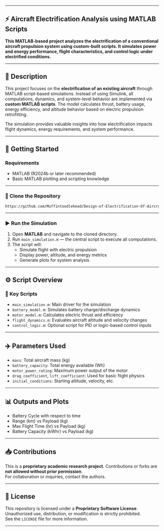 
---

## ⚡ Aircraft Electrification Analysis using MATLAB Scripts  
**This MATLAB-based project analyzes the electrification of a conventional aircraft propulsion system using custom-built scripts. It simulates power and energy performance, flight characteristics, and control logic under electrified conditions.**

---

## 📄 Description

This project focuses on the **electrification of an existing aircraft** through MATLAB script-based simulations. Instead of using Simulink, all computations, dynamics, and system-level behavior are implemented via **custom MATLAB scripts**. The model calculates thrust, battery usage, energy efficiency, and altitude behavior based on electric propulsion retrofitting. 

The simulation provides valuable insights into how electrification impacts flight dynamics, energy requirements, and system performance.

---

## 🚀 Getting Started

### Requirements
- MATLAB (R2024b or later recommended)  
- Basic MATLAB plotting and scripting knowledge  

---

### 🧠 Clone the Repository

```bash
https://github.com/Muffintoodlehead/Design-of-Electrification-Of-Aircraft.git
```

---

### ▶️ Run the Simulation

1. Open **MATLAB** and navigate to the cloned directory.  
2. Run `main_simulation.m` — the central script to execute all computations.  
3. The script will:
   - Simulate flight with electric propulsion  
   - Display power, altitude, and energy metrics  
   - Generate plots for system analysis  

---

## ⚙️ Script Overview

### 🔌 Key Scripts
- `main_simulation.m`: Main driver for the simulation  
- `battery_model.m`: Simulates battery charge/discharge dynamics  
- `motor_model.m`: Calculates electric thrust and efficiency  
- `flight_dynamics.m`: Evaluates aircraft altitude and velocity changes  
- `control_logic.m`: Optional script for PID or logic-based control inputs  

---

## ✈️ Parameters Used
- `mass`: Total aircraft mass (kg)  
- `battery_capacity`: Total energy available (Wh)  
- `motor_power_rating`: Maximum power output of the motor  
- `drag_coefficient`, `lift_coefficient`: Used for basic flight physics  
- `initial_conditions`: Starting altitude, velocity, etc.  

---

## 📊 Outputs and Plots

- Battery Cycle with respect to time
- Range (km) vs Payload (kg) 
- Max Flight Time (hr) vs Payload (kg)  
- Battery Capacity (kWhr) vs Payload (kg)

 
---

## 📥 Contributions

This is a **proprietary academic research project**. Contributions or forks are **not allowed without prior permission**.  
For collaboration or inquiries, contact the authors.

---

## 📄 License

This repository is licensed under a **Proprietary Software License**.  
Unauthorized use, distribution, or modification is strictly prohibited.  
See the `LICENSE` file for more information.

---
